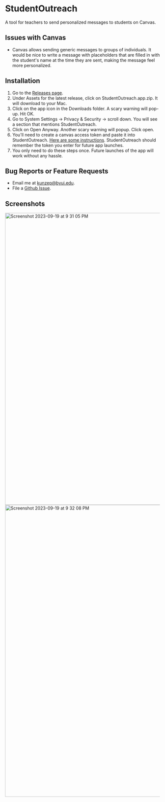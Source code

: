 # StudentOutreach
A tool for teachers to send personalized messages to students on Canvas.

## Issues with Canvas
* Canvas allows sending generic messages to groups of individuals. It would be nice to write a message with placeholders that are filled in with the student's name at the time they are sent, making the message feel more personalized.

## Installation
1. Go to the [Releases page](https://github.com/ephraimkunz/StudentOutreach/releases).
2. Under Assets for the latest release, click on StudentOutreach.app.zip. It will download to your Mac.
3. Click on the app icon in the Downloads folder. A scary warning will pop-up. Hit OK.
4. Go to System Settings -> Privacy & Security -> scroll down. You will see a section that mentions StudentOutreach.
5. Click on Open Anyway. Another scary warning will popup. Click open.
6. You'll need to create a canvas access token and paste it into StudentOutreach. [Here are some instructions](https://community.canvaslms.com/t5/Student-Guide/How-do-I-manage-API-access-tokens-as-a-student/ta-p/273). StudentOutreach should remember the token you enter for future app launches.
7. You only need to do these steps once. Future launches of the app will work without any hassle.

## Bug Reports or Feature Requests
* Email me at [kunzep@byui.edu](mailto:kunzep@byui.edu?subject=Feedback%20or%20bug%20report%20for%20StudentOutreach).
* File a [Github Issue](https://github.com/ephraimkunz/StudentOutreach/issues/new/choose).

## Screenshots
<img width="947" alt="Screenshot 2023-09-19 at 9 31 05 PM" src="https://github.com/ephraimkunz/StudentOutreach/assets/10914093/6277f0c2-0991-400d-bad6-e6372314afcf">
<img width="947" alt="Screenshot 2023-09-19 at 9 32 08 PM" src="https://github.com/ephraimkunz/StudentOutreach/assets/10914093/59ccaa5e-da35-4703-bb86-baca4113b3cf">

